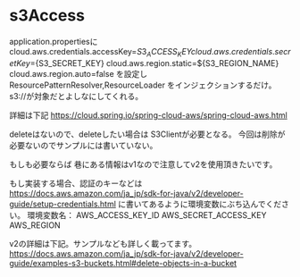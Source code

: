 # s3Access
application.propertiesに
cloud.aws.credentials.accessKey=${S3_ACCESS_KEY}
cloud.aws.credentials.secretKey=${S3_SECRET_KEY}
cloud.aws.region.static=${S3_REGION_NAME}
cloud.aws.region.auto=false
を設定し
ResourcePatternResolver,ResourceLoader
をインジェクションするだけ。
s3://が対象だとよしなにしてくれる。

詳細は下記
https://cloud.spring.io/spring-cloud-aws/spring-cloud-aws.html

deleteはないので、deleteしたい場合は
S3Clientが必要となる。
今回は削除が必要ないのでサンプルには書いていない。

もしも必要ならば
巷にある情報はv1なので注意してv2を使用頂きたいです。

もし実装する場合、認証のキーなどは
https://docs.aws.amazon.com/ja_jp/sdk-for-java/v2/developer-guide/setup-credentials.html
に書いてあるように環境変数にぶち込んでください。
環境変数名：
AWS_ACCESS_KEY_ID
AWS_SECRET_ACCESS_KEY
AWS_REGION

v2の詳細は下記。サンプルなども詳しく載ってます。
https://docs.aws.amazon.com/ja_jp/sdk-for-java/v2/developer-guide/examples-s3-buckets.html#delete-objects-in-a-bucket